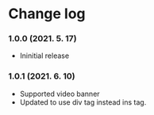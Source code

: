 # Change log

### 1.0.0 (2021. 5. 17)

- Ininitial release

### 1.0.1 (2021. 6. 10)

- Supported video banner
- Updated to use div tag instead ins tag.
